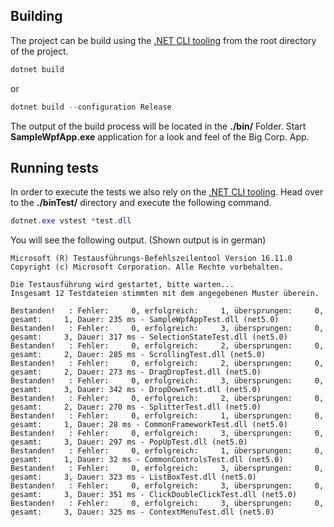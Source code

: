 ## Building

The project can be build using the [.NET CLI tooling](https://docs.microsoft.com/en-us/dotnet/core/tools/dotnet-build) from the root directory of the project.
```powershell
dotnet build
```
or 
```powershell
dotnet build --configuration Release
```

The output of the build process will be located in the **./bin/** Folder.
Start **SampleWpfApp.exe** application for a look and feel of the Big Corp. App.

## Running tests

In order to execute the tests we also rely on the [.NET CLI tooling](https://docs.microsoft.com/en-us/dotnet/core/tools/dotnet).
Head over to the **./binTest/** directory and execute the following command.
```powershell
dotnet.exe vstest *test.dll
```

You will see the following output. (Shown output is in german)

```dos
Microsoft (R) Testausführungs-Befehlszeilentool Version 16.11.0
Copyright (c) Microsoft Corporation. Alle Rechte vorbehalten.

Die Testausführung wird gestartet, bitte warten...
Insgesamt 12 Testdateien stimmten mit dem angegebenen Muster überein.

Bestanden!   : Fehler:     0, erfolgreich:     1, übersprungen:     0, gesamt:     1, Dauer: 235 ms - SampleWpfAppTest.dll (net5.0)
Bestanden!   : Fehler:     0, erfolgreich:     3, übersprungen:     0, gesamt:     3, Dauer: 317 ms - SelectionStateTest.dll (net5.0)
Bestanden!   : Fehler:     0, erfolgreich:     2, übersprungen:     0, gesamt:     2, Dauer: 285 ms - ScrollingTest.dll (net5.0)
Bestanden!   : Fehler:     0, erfolgreich:     2, übersprungen:     0, gesamt:     2, Dauer: 273 ms - DragDropTest.dll (net5.0)
Bestanden!   : Fehler:     0, erfolgreich:     3, übersprungen:     0, gesamt:     3, Dauer: 342 ms - DropDownTest.dll (net5.0)
Bestanden!   : Fehler:     0, erfolgreich:     2, übersprungen:     0, gesamt:     2, Dauer: 270 ms - SplitterTest.dll (net5.0)
Bestanden!   : Fehler:     0, erfolgreich:     1, übersprungen:     0, gesamt:     1, Dauer: 28 ms - CommonFrameworkTest.dll (net5.0)
Bestanden!   : Fehler:     0, erfolgreich:     3, übersprungen:     0, gesamt:     3, Dauer: 297 ms - PopUpTest.dll (net5.0)
Bestanden!   : Fehler:     0, erfolgreich:     1, übersprungen:     0, gesamt:     1, Dauer: 32 ms - CommonControlsTest.dll (net5.0)
Bestanden!   : Fehler:     0, erfolgreich:     3, übersprungen:     0, gesamt:     3, Dauer: 323 ms - ListBoxTest.dll (net5.0)
Bestanden!   : Fehler:     0, erfolgreich:     3, übersprungen:     0, gesamt:     3, Dauer: 351 ms - ClickDoubleClickTest.dll (net5.0)
Bestanden!   : Fehler:     0, erfolgreich:     3, übersprungen:     0, gesamt:     3, Dauer: 325 ms - ContextMenuTest.dll (net5.0)
```
